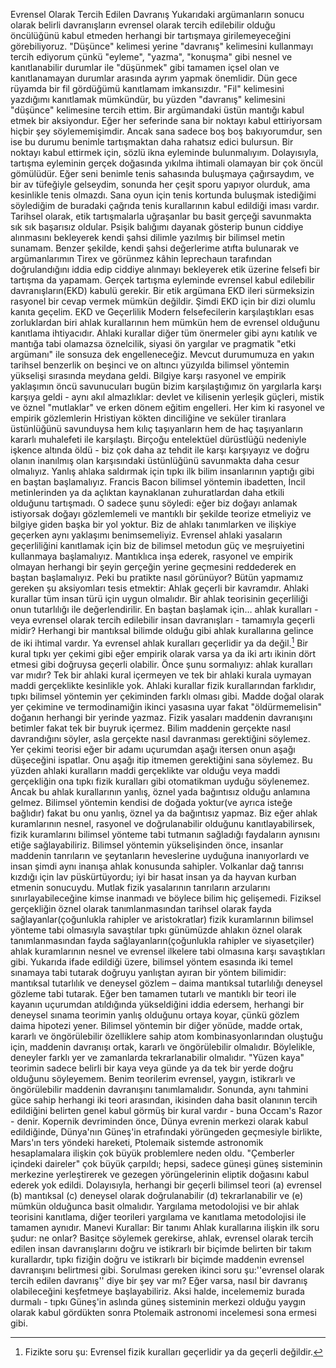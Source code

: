 Evrensel Olarak Tercih Edilen Davranış
Yukarıdaki argümanların sonucu olarak belirli davranışların evrensel olarak tercih edilebilir olduğu öncülüğünü kabul etmeden herhangi bir tartışmaya girilemeyeceğini görebiliyoruz.
"Düşünce" kelimesi yerine "davranış" kelimesini kullanmayı tercih ediyorum çünkü "eyleme", "yazma", "konuşma" gibi nesnel ve kanıtlanabilir durumlar ile "düşünmek" gibi tamamen içsel olan ve kanıtlanamayan durumlar arasında ayrım yapmak önemlidir.
Dün gece rüyamda bir fil gördüğümü kanıtlamam imkansızdır. "Fil" kelimesini yazdığımı kanıtlamak mümkündür, bu yüzden "davranış" kelimesini "düşünce" kelimesine tercih ettim.
Bir argümandaki üstün mantığı kabul etmek bir aksiyondur. Eğer her seferinde sana bir noktayı kabul ettiriyorsam hiçbir şey söylememişimdir. Ancak sana sadece boş boş bakıyorumdur, sen ise bu durumu benimle tartışmaktan daha rahatsız edici bulursun. Bir noktayı kabul ettirmek için, sözlü ikna eyleminde bulunmalıyım.
Dolayısıyla, tartışma eyleminin gerçek doğasında yıkılma ihtimali olamayan bir çok öncül gömülüdür.
Eğer seni benimle tenis sahasında buluşmaya çağırsaydım, ve bir av tüfeğiyle gelseydim, sonunda her çeşit sporu yapıyor olurduk, ama kesinlikle tenis olmazdı. Sana oyun için tenis kortunda buluşmak istediğimi söylediğim de buradaki çağrıda tenis kurallarının kabul edildiği iması vardır.
Tarihsel olarak, etik tartışmalarla uğraşanlar bu basit gerçeği savunmakta sık sık başarısız oldular.
Psişik balığımı dayanak gösterip bunun ciddiye alınmasını bekleyerek kendi şahsi dilimle yazılmış bir bilimsel metin sunamam. Benzer şekilde, kendi şahsi değerlerime atıfta bulunarak ve argümanlarımın Tirex ve görünmez kâhin leprechaun tarafından doğrulandığını iddia edip ciddiye alınmayı bekleyerek etik üzerine felsefi bir tartışma da yapamam.
Gerçek tartışma eyleminde evrensel kabul edilebilir davranışların(EKD) kabulü gerekir. Bir etik argümana EKD ileri sürmeksizin rasyonel bir cevap vermek mümkün değildir.
Şimdi EKD için bir dizi olumlu kanıta geçelim.
EKD ve Geçerlilik
Modern felsefecilerin karşılaştıkları esas zorluklardan biri ahlak kurallarının hem mümkün hem de evrensel olduğunu kanıtlama ihtiyacıdır. Ahlaki kurallar diğer tüm önermeler gibi aynı katılık ve mantığa tabi olamazsa öznelcilik, siyasi ön yargılar ve pragmatik "etki argümanı" ile sonsuza dek engelleneceğiz.
Mevcut durumumuza en yakın tarihsel benzerlik on beşinci ve on altıncı yüzyılda bilimsel yöntemin yükselişi sırasında meydana geldi. Bilgiye karşı rasyonel ve empirik yaklaşımın öncü savunucuları bugün bizim karşılaştığımız ön yargılarla karşı karşıya geldi - aynı akıl almazlıklar: devlet ve kilisenin yerleşik güçleri, mistik ve öznel "mutlaklar" ve erken dönem eğitim engelleri. Her kim ki rasyonel ve empirik gözlemlerin Hristiyan kökten dinciliğine ve seküler tiranlara üstünlüğünü savunduysa hem kılıç taşıyanların hem de haç taşıyanların kararlı muhalefeti ile karşılaştı. Birçoğu entelektüel dürüstlüğü nedeniyle işkence altında öldü - biz çok daha az tehdit ile karşı karşıyayız ve doğru olanın inanılmış olan karşısındaki üstünlüğünü savunmakta daha cesur olmalıyız.
Yanlış ahlaka saldırmak için tıpkı ilk bilim insanlarının yaptığı gibi en baştan başlamalıyız. Francis Bacon bilimsel yöntemin ibadetten, İncil metinlerinden ya da açlıktan kaynaklanan zuhuratlardan daha etkili olduğunu tartışmadı. O sadece şunu söyledi: eğer biz doğayı anlamak istiyorsak doğayı gözlemlemeli ve mantıklı bir şekilde teorize etmeliyiz ve bilgiye giden başka bir yol yoktur.
Biz de ahlakı tanımlarken ve ilişkiye geçerken aynı yaklaşımı benimsemeliyiz. Evrensel ahlaki yasaların geçerliliğini kanıtlamak için biz de bilimsel metodun güç ve meşruiyetini kullanmaya başlamalıyız. Mantıklıca inşa ederek, rasyonel ve empirik olmayan herhangi bir şeyin gerçeğin yerine geçmesini reddederek en baştan başlamalıyız.
Peki bu pratikte nasıl görünüyor? Bütün yapmamız gereken şu aksiyomları tesis etmektir:
Ahlak geçerli bir kavramdır.
Ahlaki kurallar tüm insan türü için uygun olmalıdır.
Bir ahlak teorisinin geçerliliği onun tutarlılığı ile değerlendirilir.
En baştan başlamak için… ahlak kuralları - veya evrensel olarak tercih edilebilir insan davranışları - tamamıyla geçerli midir?
Herhangi bir mantıksal bilimde olduğu gibi ahlak kurallarına gelince de iki ihtimal vardır. Ya evrensel ahlak kuralları geçerlidir ya da değil.[^6]
Bir kural tıpkı yer çekimi gibi eğer empirik olarak varsa ya da iki artı ikinin dört etmesi gibi doğruysa geçerli olabilir.
Önce şunu sormalıyız: ahlak kuralları var mıdır?
Tek bir ahlaki kural içermeyen ve tek bir ahlaki kurala uymayan maddi gerçeklikte kesinlikle yok. Ahlaki kurallar fizik kurallarından farklıdır, tıpkı bilimsel yöntemin yer çekiminden farklı olması gibi. Madde doğal olarak yer çekimine ve termodinamiğin ikinci yasasına uyar fakat "öldürmemelisin" doğanın herhangi bir yerinde yazmaz. Fizik yasaları maddenin davranışını betimler fakat tek bir buyruk içermez. Bilim maddenin gerçekte nasıl davrandığını söyler, asla gerçekte nasıl davranması gerektiğini söylemez. Yer çekimi teorisi eğer bir adamı uçurumdan aşağı itersen onun aşağı düşeceğini ispatlar. Onu aşağı itip itmemen gerektiğini sana söylemez.
Bu yüzden ahlaki kuralların maddi gerçeklikte var olduğu veya maddi gerçekliğin ona tıpkı fizik kuralları gibi otomatikman uyduğu söylenemez. Ancak bu ahlak kurallarının yanlış, öznel yada bağıntısız olduğu anlamına gelmez. Bilimsel yöntemin kendisi de doğada yoktur(ve ayrıca isteğe bağlıdır) fakat bu onu yanlış, öznel ya da bağıntısız yapmaz.
Biz eğer ahlak kuramlarının nesnel, rasyonel ve doğrulanabilir olduğunu kanıtlayabilirsek, fizik kuramlarını bilimsel yönteme tabi tutmanın sağladığı faydaların aynısını etiğe sağlayabiliriz.
Bilimsel yöntemin yükselişinden önce, insanlar maddenin tanrıların ve şeytanların heveslerine uyduğuna inanıyorlardı ve insan şimdi aynı inanışa ahlak konusunda sahipler. Volkanlar dağ tanrısı kızdığı için lav püskürtüyordu; iyi bir hasat insan ya da hayvan kurban etmenin sonucuydu. Mutlak fizik yasalarının tanrıların arzularını sınırlayabileceğine kimse inanmadı ve böylece bilim hiç gelişemedi. Fiziksel gerçekliğin öznel olarak tanımlanmasından tarihsel olarak fayda sağlayanlar(çoğunlukla rahipler ve aristokratlar) fizik kuramlarının bilimsel yönteme tabi olmasıyla savaştılar tıpkı günümüzde ahlakın öznel olarak tanımlanmasından fayda sağlayanların(çoğunlukla rahipler ve siyasetçiler) ahlak kuramlarının nesnel ve evrensel ilkelere tabi olmasına karşı savaştıkları gibi.
Yukarıda ifade edildiği üzere, bilimsel yöntem esasında iki temel sınamaya tabi tutarak doğruyu yanlıştan ayıran bir yöntem bilimidir: mantıksal tutarlılık ve deneysel gözlem – daima mantıksal tutarlılığı deneysel gözleme tabi tutarak. Eğer ben tamamen tutarlı ve mantıklı bir teori ile kayanın uçurumdan atıldığında yükseldiğini iddia edersem, herhangi bir deneysel sınama teorimin yanlış olduğunu ortaya koyar, çünkü gözlem daima hipotezi yener.
Bilimsel yöntemin bir diğer yönüde, madde ortak, kararlı ve öngörülebilir özelliklere sahip atom kombinasyonlarından oluştuğu için, maddenin davranışı ortak, kararlı ve öngörülebilir olmalıdır. Böylelikle, deneyler farklı yer ve zamanlarda tekrarlanabilir olmalıdır. "Yüzen kaya" teorimin sadece belirli bir kaya veya günde ya da tek bir yerde doğru olduğunu söyleyemem. Benim teorilerim evrensel, yaygın, istikrarlı ve öngörülebilir maddenin davranışını tanımlamalıdır.
Sonunda, aynı tahmini güce sahip herhangi iki teori arasından, ikisinden daha basit olanının tercih edildiğini belirten genel kabul görmüş bir kural vardır - buna Occam's Razor - denir. Kopernik devriminden önce, Dünya evrenin merkezi olarak kabul edildiğinde, Dünya'nın Güneş'in etrafındaki yörüngeden geçmesiyle birlikte, Mars'ın ters yöndeki hareketi, Ptolemaik sistemde astronomik hesaplamalara ilişkin çok büyük problemlere neden oldu. "Çemberler içindeki daireler" çok büyük çarpıldı; hepsi, sadece güneşi güneş sisteminin merkezine yerleştirerek ve gezegen yörüngelerinin eliptik doğasını kabul ederek yok edildi.
Dolayısıyla, herhangi bir geçerli bilimsel teori (a) evrensel (b) mantıksal (c) deneysel olarak doğrulanabilir (d) tekrarlanabilir ve (e) mümkün olduğunca basit olmalıdır.
Yargılama metodolojisi ve bir ahlak teorisini kanıtlama, diğer teorileri yargılama ve kanıtlama metodolojisi ile tamamen aynıdır.
Manevi Kurallar: Bir tanımı
Ahlak kurallarına ilişkin ilk soru şudur: ne onlar?
Basitçe söylemek gerekirse, ahlak, evrensel olarak tercih edilen insan davranışlarını doğru ve istikrarlı bir biçimde belirten bir takım kurallardır, tıpkı fiziğin doğru ve istikrarlı bir biçimde maddenin evrensel davranışını belirtmesi gibi.
Sorulması gereken ikinci soru şu:''evrensel olarak tercih edilen davranış'' diye bir şey var mı? Eğer varsa, nasıl bir davranış olabileceğini keşfetmeye başlayabiliriz. Aksi halde, incelememiz burada durmalı - tıpkı Güneş'in aslında güneş sisteminin merkezi olduğu yaygın olarak kabul gördükten sonra Ptolemaik astronomi incelemesi sona ermesi gibi.
[^6]: Fizikte soru şu: Evrensel fizik kuralları geçerlidir ya da geçerli değildir.

